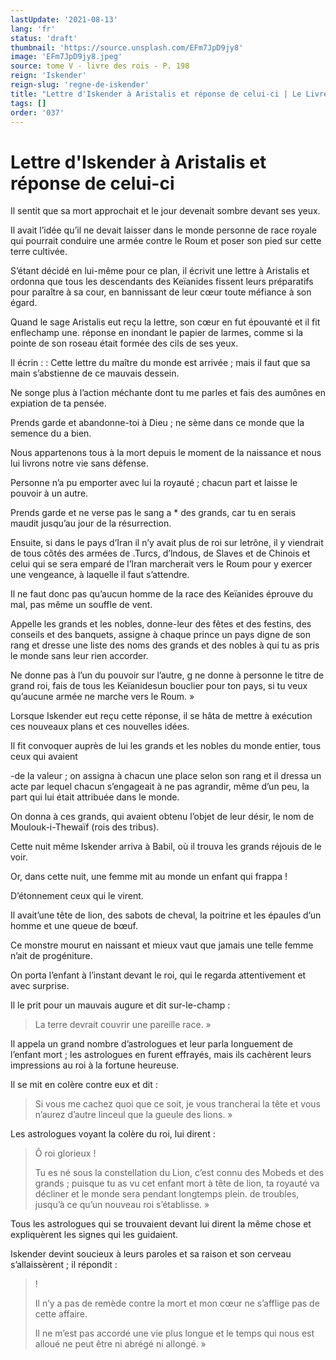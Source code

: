 ```yaml
---
lastUpdate: '2021-08-13'
lang: 'fr'
status: 'draft'
thumbnail: 'https://source.unsplash.com/EFm7JpD9jy8'
image: 'EFm7JpD9jy8.jpeg'
source: tome V - livre des rois - P. 198
reign: 'Iskender'
reign-slug: 'regne-de-iskender'
title: "Lettre d'Iskender à Aristalis et réponse de celui-ci | Le Livre des Rois | Shâhnâmeh"
tags: []
order: '037'
---
```


<!-- LTeX: language=fr -->

# Lettre d'Iskender à Aristalis et réponse de celui-ci

Il sentit que sa mort approchait et le jour devenait sombre devant ses yeux.

Il avait l’idée qu’il ne devait laisser dans le monde personne de race royale qui pourrait conduire une armée contre le Roum et poser son pied sur cette terre cultivée.

S’étant décidé en lui-même pour ce plan, il écrivit une lettre à Aristalis et ordonna que tous les descendants des Keïanides fissent leurs préparatifs pour paraître à sa cour, en bannissant de leur cœur toute méfiance à son égard.

Quand le sage Aristalis eut reçu la lettre, son cœur en fut épouvanté et il fit enflechamp une. réponse en inondant le papier de larmes, comme si la pointe de son roseau était formée des cils de ses yeux.

Il écrin : : Cette lettre du maître du monde est arrivée ; mais il faut que sa main s’abstienne de ce mauvais dessein.

Ne songe plus à l’action méchante dont tu me parles et fais des aumônes en expiation de ta pensée.

Prends garde et abandonne-toi à Dieu ; ne sème dans ce monde que la semence du a bien.

Nous appartenons tous à la mort depuis le moment de la naissance et nous lui livrons notre vie sans défense.

Personne n’a pu emporter avec lui la royauté ; chacun part et laisse le pouvoir à un autre.

Prends garde et ne verse pas le sang a \* des grands, car tu en serais maudit jusqu’au jour de la résurrection.

Ensuite, si dans le pays d’Iran il n’y avait plus de roi sur letrône, il y viendrait de tous côtés des armées de .Turcs, d’lndous, de Slaves et de Chinois et celui qui se sera emparé de l’Iran marcherait vers le Roum pour y exercer une vengeance, à laquelle il faut s’attendre.

Il ne faut donc pas qu’aucun homme de la race des Keïanides éprouve du mal, pas même un souffle de vent.

Appelle les grands et les nobles, donne-leur des fêtes et des festins, des conseils et des banquets, assigne à chaque prince un pays digne de son rang et dresse une liste des noms des grands et des nobles à qui tu as pris le monde sans leur rien accorder.

Ne donne pas à l’un du pouvoir sur l’autre, g ne donne à personne le titre de grand roi, fais de tous les Keïanidesun bouclier pour ton pays, si tu veux qu’aucune armée ne marche vers le Roum. »

Lorsque Iskender eut reçu cette réponse, il se hâta de mettre à exécution ces nouveaux plans et ces nouvelles idées.

Il fit convoquer auprès de lui les grands et les nobles du monde entier, tous ceux qui avaient

-de la valeur ; on assigna à chacun une place selon son rang et il dressa un acte par lequel chacun s’engageait à ne pas agrandir, même d’un peu, la part qui lui était attribuée dans le monde.

On donna à ces grands, qui avaient obtenu l’objet de leur désir, le nom de Moulouk-i-Thewaïf (rois des tribus).

Cette nuit même Iskender arriva à Babil, où il trouva les grands réjouis de le voir.

Or, dans cette nuit, une femme mit au monde un enfant qui frappa !

D’étonnement ceux qui le virent.

Il avait’une tête de lion, des sabots de cheval, la poitrine et les épaules d’un homme et une queue de bœuf.

Ce monstre mourut en naissant et mieux vaut que jamais une telle femme n’ait de progéniture.

On porta l’enfant à l’instant devant le roi, qui le regarda attentivement et avec surprise.

Il le prit pour un mauvais augure et dit sur-le-champ :

> La terre devrait couvrir une pareille race. »

Il appela un grand nombre d’astrologues et leur parla longuement de l’enfant mort ; les astrologues en furent effrayés, mais ils cachèrent leurs impressions au roi à la fortune heureuse.

Il se mit en colère contre eux et dit :

> Si vous me cachez quoi que ce soit, je vous trancherai la tête et vous n’aurez d’autre linceul que la gueule des lions. »

Les astrologues voyant la colère du roi, lui dirent :

> Ô roi glorieux !
>
> Tu es né sous la constellation du Lion, c’est connu des Mobeds et des grands ; puisque tu as vu cet enfant mort à tête de lion, ta royauté va décliner et le monde sera pendant longtemps plein. de troubles, jusqu’à ce qu’un nouveau roi s’établisse. »

Tous les astrologues qui se trouvaient devant lui dirent la même chose et expliquèrent les signes qui les guidaient.

Iskender devint soucieux à leurs paroles et sa raison et son cerveau s’allaissèrent ; il répondit :

> !
>
> Il n’y a pas de remède contre la mort et mon cœur ne s’afflige pas de cette affaire.
>
> Il ne m’est pas accordé une vie plus longue et le temps qui nous est alloué ne peut être ni abrégé ni allongé. »
